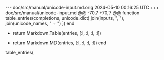 --- doc/src/manual/unicode-input.md.orig	2024-05-10 00:16:25 UTC
+++ doc/src/manual/unicode-input.md
@@ -70,7 +70,7 @@ function table_entries(completions, unicode_dict)
             join(inputs, ", "), join(unicode_names, " + ")
         ])
     end
-    return Markdown.Table(entries, [:l, :l, :l, :l])
+    return Markdown.MD(entries, [:l, :l, :l, :l])
 end
 
 table_entries(

